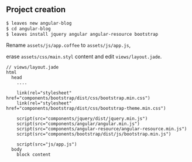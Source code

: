 ## Project creation

```sh
$ leaves new angular-blog
$ cd angular-blog
$ leaves install jquery angular angular-resource bootstrap
```

Rename `assets/js/app.coffee` to `assets/js/app.js`,

erase `assets/css/main.styl` content and edit `views/layout.jade`.

```jade
// views/layout.jade
html
  head
    ....

    link(rel="stylesheet" href="components/bootstrap/dist/css/bootstrap.min.css")
    link(rel="stylesheet" href="components/bootstrap/dist/css/bootstrap-theme.min.css")

    script(src="components/jquery/dist/jquery.min.js")
    script(src="components/angular/angular.min.js")
    script(src="components/angular-resource/angular-resource.min.js")
    script(src="components/bootstrap/dist/js/bootstrap.min.js")

    script(src="js/app.js")
  body
    block content
```
